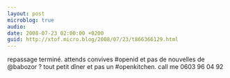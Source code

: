 ```yaml
---
layout: post
microblog: true
audio: 
date: 2008-07-23 02:00:00 +0200
guid: http://xtof.micro.blog/2008/07/23/t866366129.html
---
```

repassage terminé. attends convives #openid et pas de nouvelles de @babozor ? tout petit dîner et pas un #openkitchen. call me 0603 96 04 92

